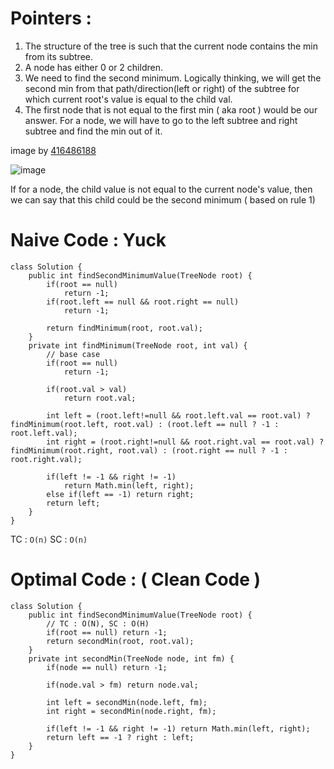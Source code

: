 # Pointers : 
1. The structure of the tree is such that the current node contains the min from its subtree. 
2. A node has either 0 or 2 children.
3. We need to find the second minimum. Logically thinking, we will get the second min from that path/direction(left or right) of the subtree for which current root's value is equal to the child val.
4. The first node that is not equal to the first min ( aka root ) would be our answer. For a node, we will have to go to the left subtree and right subtree and find the min out of it.

image by [416486188](https://leetcode.com/416486188/)

![image](https://assets.leetcode.com/users/images/e1f159b1-3eb7-489b-b80c-6f7db84a51f8_1653197520.109165.png)


If for a node, the child value is not equal to the current node's value, then we can say that this child could be the second minimum ( based on rule 1)

# Naive Code : Yuck

```
class Solution {
    public int findSecondMinimumValue(TreeNode root) {
        if(root == null) 
            return -1;
        if(root.left == null && root.right == null)
            return -1;
        
        return findMinimum(root, root.val);
    }
    private int findMinimum(TreeNode root, int val) {
        // base case
        if(root == null) 
            return -1;
        
        if(root.val > val)
            return root.val;
        
        int left = (root.left!=null && root.left.val == root.val) ? findMinimum(root.left, root.val) : (root.left == null ? -1 : root.left.val);
        int right = (root.right!=null && root.right.val == root.val) ? findMinimum(root.right, root.val) : (root.right == null ? -1 : root.right.val);
        
        if(left != -1 && right != -1)
            return Math.min(left, right);
        else if(left == -1) return right;
        return left;
    }
}
```

TC : `O(n)`
SC : `O(n)`


# Optimal Code : ( Clean Code )

```
class Solution {
    public int findSecondMinimumValue(TreeNode root) {
        // TC : O(N), SC : O(H)
        if(root == null) return -1;
        return secondMin(root, root.val);
    }
    private int secondMin(TreeNode node, int fm) {
        if(node == null) return -1;
        
        if(node.val > fm) return node.val;
        
        int left = secondMin(node.left, fm);
        int right = secondMin(node.right, fm);
        
        if(left != -1 && right != -1) return Math.min(left, right);
        return left == -1 ? right : left;
    }
}

```

